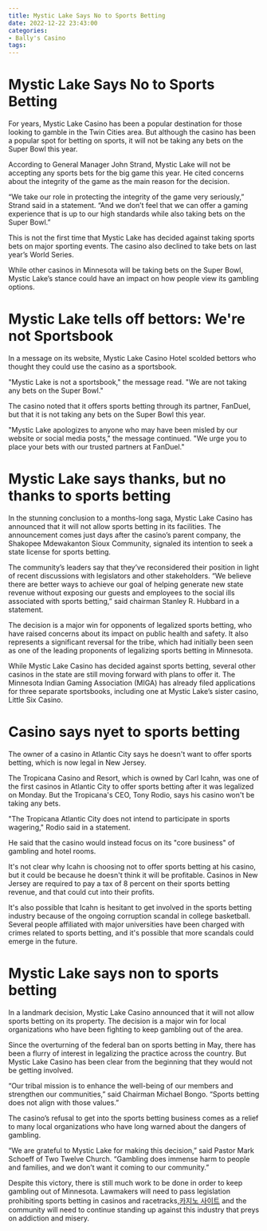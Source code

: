 ```yaml
---
title: Mystic Lake Says No to Sports Betting
date: 2022-12-22 23:43:00
categories:
- Bally's Casino
tags:
---
```



#  Mystic Lake Says No to Sports Betting

For years, Mystic Lake Casino has been a popular destination for those looking to gamble in the Twin Cities area. But although the casino has been a popular spot for betting on sports, it will not be taking any bets on the Super Bowl this year.

According to General Manager John Strand, Mystic Lake will not be accepting any sports bets for the big game this year. He cited concerns about the integrity of the game as the main reason for the decision.

“We take our role in protecting the integrity of the game very seriously,” Strand said in a statement. “And we don’t feel that we can offer a gaming experience that is up to our high standards while also taking bets on the Super Bowl.”

This is not the first time that Mystic Lake has decided against taking sports bets on major sporting events. The casino also declined to take bets on last year’s World Series.

While other casinos in Minnesota will be taking bets on the Super Bowl, Mystic Lake’s stance could have an impact on how people view its gambling options.

#  Mystic Lake tells off bettors: We're not Sportsbook

In a message on its website, Mystic Lake Casino Hotel scolded bettors who thought they could use the casino as a sportsbook.

"Mystic Lake is not a sportsbook," the message read. "We are not taking any bets on the Super Bowl."

The casino noted that it offers sports betting through its partner, FanDuel, but that it is not taking any bets on the Super Bowl this year.

"Mystic Lake apologizes to anyone who may have been misled by our website or social media posts," the message continued. "We urge you to place your bets with our trusted partners at FanDuel."

#  Mystic Lake says thanks, but no thanks to sports betting

In the stunning conclusion to a months-long saga, Mystic Lake Casino has announced that it will not allow sports betting in its facilities. The announcement comes just days after the casino’s parent company, the Shakopee Mdewakanton Sioux Community, signaled its intention to seek a state license for sports betting.

The community’s leaders say that they’ve reconsidered their position in light of recent discussions with legislators and other stakeholders. “We believe there are better ways to achieve our goal of helping generate new state revenue without exposing our guests and employees to the social ills associated with sports betting,” said chairman Stanley R. Hubbard in a statement.

The decision is a major win for opponents of legalized sports betting, who have raised concerns about its impact on public health and safety. It also represents a significant reversal for the tribe, which had initially been seen as one of the leading proponents of legalizing sports betting in Minnesota.

While Mystic Lake Casino has decided against sports betting, several other casinos in the state are still moving forward with plans to offer it. The Minnesota Indian Gaming Association (MIGA) has already filed applications for three separate sportsbooks, including one at Mystic Lake’s sister casino, Little Six Casino.

#  Casino says nyet to sports betting

The owner of a casino in Atlantic City says he doesn't want to offer sports betting, which is now legal in New Jersey.

The Tropicana Casino and Resort, which is owned by Carl Icahn, was one of the first casinos in Atlantic City to offer sports betting after it was legalized on Monday. But the Tropicana's CEO, Tony Rodio, says his casino won't be taking any bets.

"The Tropicana Atlantic City does not intend to participate in sports wagering," Rodio said in a statement.

He said that the casino would instead focus on its "core business" of gambling and hotel rooms.

It's not clear why Icahn is choosing not to offer sports betting at his casino, but it could be because he doesn't think it will be profitable. Casinos in New Jersey are required to pay a tax of 8 percent on their sports betting revenue, and that could cut into their profits.

It's also possible that Icahn is hesitant to get involved in the sports betting industry because of the ongoing corruption scandal in college basketball. Several people affiliated with major universities have been charged with crimes related to sports betting, and it's possible that more scandals could emerge in the future.

#  Mystic Lake says non to sports betting

In a landmark decision, Mystic Lake Casino announced that it will not allow sports betting on its property. The decision is a major win for local organizations who have been fighting to keep gambling out of the area.

Since the overturning of the federal ban on sports betting in May, there has been a flurry of interest in legalizing the practice across the country. But Mystic Lake Casino has been clear from the beginning that they would not be getting involved.

“Our tribal mission is to enhance the well-being of our members and strengthen our communities,” said Chairman Michael Bongo. “Sports betting does not align with those values.”

The casino’s refusal to get into the sports betting business comes as a relief to many local organizations who have long warned about the dangers of gambling.

“We are grateful to Mystic Lake for making this decision,” said Pastor Mark Schoeff of Two Twelve Church. “Gambling does immense harm to people and families, and we don’t want it coming to our community.”

Despite this victory, there is still much work to be done in order to keep gambling out of Minnesota. Lawmakers will need to pass legislation prohibiting sports betting in casinos and racetracks,[카지노 사이트](https://choegocasino.com/) and the community will need to continue standing up against this industry that preys on addiction and misery.